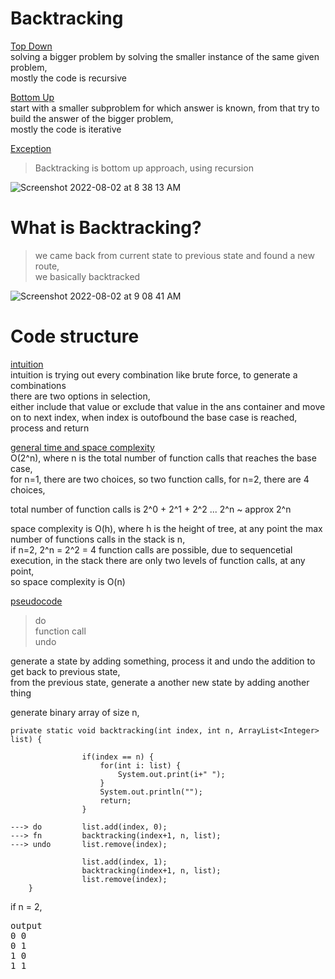 # Backtracking

<ins>Top Down</ins>  
solving a bigger problem by solving the smaller instance of the same given problem,  
mostly the code is recursive  

<ins>Bottom Up</ins>  
start with a smaller subproblem for which answer is known, from that try to build the answer of the bigger problem,  
mostly the code is iterative 

<ins>Exception</ins>
> Backtracking is bottom up approach, using recursion

![Screenshot 2022-08-02 at 8 38 13 AM](https://user-images.githubusercontent.com/16437905/182283500-bf9811ce-1a52-4713-bad2-72d65042d667.png)

# What is Backtracking?

> we came back from current state to previous state and found a new route,   
> we basically backtracked

![Screenshot 2022-08-02 at 9 08 41 AM](https://user-images.githubusercontent.com/16437905/182286775-af7e92ab-d6b3-4f50-b3e2-3b99f15daa88.png)

# Code structure

<ins>intuition</ins>  
intuition is trying out every combination like brute force, to generate a combinations  
there are two options in selection,  
either include that value or exclude that value in the ans container and move on to next index, when index is outofbound the base case is reached, process and return   

<ins>general time and space complexity</ins>  
O(2^n), where n is the total number of function calls that reaches the base case,   
for n=1, there are two choices, so two function calls, for n=2, there are 4 choices,  

total number of function calls is 2^0 + 2^1 + 2^2 ... 2^n ~ approx 2^n

space complexity is O(h), where h is the height of tree, at any point the max number of functions calls in the stack is n,  
if n=2, 2^n = 2^2 = 4 function calls are possible, due to sequencetial execution, in the stack there are only two levels of function calls, at any point,  
so space complexity is O(n)
    
<ins>pseudocode</ins>  
> do  
> function call  
> undo  

generate a state by adding something, process it and undo the addition to get back to previous state,    
from the previous state, generate a another new state by adding another thing  

generate binary array of size n,   

```
private static void backtracking(int index, int n, ArrayList<Integer> list) {

                if(index == n) {
                    for(int i: list) {
                        System.out.print(i+" ");
                    }
                    System.out.println("");
                    return;
                }

---> do         list.add(index, 0);
---> fn         backtracking(index+1, n, list);
---> undo       list.remove(index);

                list.add(index, 1);
                backtracking(index+1, n, list);
                list.remove(index);
    }

```
if n = 2, 
<pre>
output
0 0  
0 1  
1 0  
1 1  
</pre>
